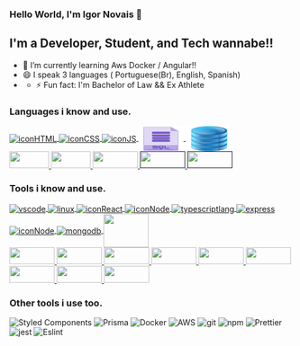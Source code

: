 ### Hello World, I'm Igor Novais  👋

## I'm a Developer, Student, and Tech wannabe!!

- 🌱 I’m currently learning Aws Docker / Angular!!
- 😄 I speak 3 languages ( Portuguese(Br), English, Spanish)
- - ⚡ Fun fact: I'm Bachelor of Law && Ex Athlete 

### Languages i know and use.
<div>
    <a href="https://developer.mozilla.org/pt-BR/docs/Web/HTML/" target="blank">
      <img align="center" height="45" width="70" alt="iconHTML" src="https://cdn.jsdelivr.net/gh/devicons/devicon/icons/html5/html5-plain.svg" />
    </a>
    <a href="https://developer.mozilla.org/pt-BR/docs/Web/CSS" target="blank">
      <img align="center" height="45" width="70" alt="iconCSS" src="https://cdn.jsdelivr.net/gh/devicons/devicon/icons/css3/css3-plain.svg" />
    </a>
    <a href="https://developer.mozilla.org/pt-BR/docs/Web/JavaScript/" target="blank">
      <img align="center" height="45" width="80" alt="iconJS" src="https://cdn.jsdelivr.net/gh/devicons/devicon/icons/javascript/javascript-plain.svg"       />
    </a>
    <a href="" target="blank">
      <img align="center" height="45" width="80" alt="iconJS" src="icon_sql_256_30046(1).png"       />
    </a>
    <a href="" target="blank">
      <img align="center" height="45" width="80" alt="iconJS" src="database.png"       />
    </a>
                                        <br/>
      <a href="https://developer.mozilla.org/pt-BR/docs/Web/HTML/" target="blank">
        <img height="30" width="70" src="https://img.shields.io/badge/-HTML-orange?style=for-the-badge&color=d84a2e" /> 
      </a>
      <a href="https://developer.mozilla.org/pt-BR/docs/Web/CSS" target="blank">
        <img height="30" width="70" src="https://img.shields.io/badge/-CSS-blue?style=for-the-badge&color=3173d9" /> 
      </a>
      <a href="https://developer.mozilla.org/pt-BR/docs/Web/JavaScript/" target="blank">
        <img height="30" width="80" src="https://img.shields.io/badge/-JavaScript-yellow?style=for-the-badge&color=e9d54c" /> 
      </a>
      <a href="" target="blank">
        <img height="30" width="80" src="https://img.shields.io/badge/-SQL-yellow?style=for-the-badge&color=purple" /> 
      </a>
      <a href="" target="blank">
        <img height="30" width="80" src="https://img.shields.io/badge/-NOSQL-yellow?style=for-the-badge&color=blue" /> 
      </a>
    
</div>


### Tools i know and use.
<a href="https://code.visualstudio.com/" target="blank">
         <img align="center" alt="vscode" height="60" width="80" src="https://cdn.jsdelivr.net/gh/devicons/devicon/icons/vscode/vscode-original.svg" />
         <!-- <a href="https://git-scm.com/" target="blank">
         <img align="center" alt="git" height"60" width="80" src="https://cdn.jsdelivr.net/gh/devicons/devicon/icons/git/git-plain.svg" />
      </a> -->
      <a href="https://kernel.org/" target="blank">
         <img align="center" alt="linux" height="60" width="80" src="https://cdn.jsdelivr.net/gh/devicons/devicon/icons/linux/linux-original.svg" />
      </a>
      <a href="http://reactjs.org/" target="blank">
         <img align="center" alt="iconReact" height="60" width="80" src="https://cdn.jsdelivr.net/gh/devicons/devicon/icons/react/react-original.svg" />
      </a>
      <a href="https://nodejs.org/en/" target="blank">
         <img align="center" alt="iconNode" height="60" width="80" src="https://cdn.jsdelivr.net/gh/devicons/devicon/icons/nodejs/nodejs-plain.svg" />
      </a>
      <a href="https://www.typescriptlang.org/" target="blank">
         <img align="center" alt="typescriptlang" height="60" width="80" src="https://cdn.jsdelivr.net/gh/devicons/devicon/icons/typescript/typescript-plain.svg" />
      </a>
      <a href="https://expressjs.com/" target="blank">
         <img align="center" alt="express" height="60" width="80" src="https://cdn.jsdelivr.net/gh/devicons/devicon/icons/express/express-original.svg" />
      </a>
      <a href="https://eslint.org/" target="blank">
         <img align="center" alt="iconNode" height="60" width="80" src="https://cdn.jsdelivr.net/gh/devicons/devicon/icons/eslint/eslint-original.svg" />
      </a>
      <a href="https://www.mongodb.com/home" target="blank">
         <img align="center" alt="mongodb" height="60" width="80" src="https://cdn.jsdelivr.net/gh/devicons/devicon/icons/mongodb/mongodb-original.svg" />
      </a>
      <a href="https://www.postgresql.org/" target="blank">
         <img align="center" alt="" height="60" width="80" src="https://cdn.jsdelivr.net/gh/devicons/devicon/icons/postgresql/postgresql-original.svg" />
      </a>
               </br>
      <a href="https://code.visualstudio.com/" target="blank">
         <img height="30" width="80" src="https://img.shields.io/badge/-vscode-blue?style=for-the-badge&color=0176c6" /> 
      </a>
      <!-- <a href="https://git-scm.com/" target="blank">
         <img height="30" width="80" src="https://img.shields.io/badge/-git-blue?style=for-the-badge&color=f35034" /> 
      </a> -->
      <a href="https://kernel.org/" target="blank">
         <img height="30" width="80" src="https://img.shields.io/badge/-linux-blue?style=for-the-badge&color=fed24e" /> 
      </a>
      <a href="http://pt-br.reactjs.org/" target="blank">
         <img height="30" width="80" src="https://img.shields.io/badge/-React-blue?style=for-the-badge&color=5ed2f2" /> 
      </a>
      <a href="https://nodejs.org/en/" target="blank">
         <img height="30" width="80" src="https://img.shields.io/badge/-NodeJS-blue?style=for-the-badge&color=83ce3f" /> 
      </a>
      <a href="https://www.typescriptlang.org/" target="blank">
         <img height="30" width="80" src="https://img.shields.io/badge/-Typescript-blue?style=for-the-badge&color=007acc" /> 
      </a>
      <a href="https://expressjs.com/" target="blank">
         <img height="30" width="80" src="https://img.shields.io/badge/-express-blue?style=for-the-badge&color=fff" /> 
      </a>
      <a href="https://eslint.org/" target="blank">
         <img height="30" width="80" src="https://img.shields.io/badge/-Eslint-blue?style=for-the-badge&color=4c63ba" /> 
      </a>
      <a href="https://www.mongodb.com/home" target="blank">
         <img height="30" width="80" src="https://img.shields.io/badge/-mongodb-blue?style=for-the-badge&color=439934" /> 
      </a>
      <a href="https://www.postgresql.org/" target="blank">
         <img height="30" width="80" src="https://img.shields.io/badge/-postgresql-blue?style=for-the-badge&color=336791" /> 
      </a>

### Other tools i use too.

![Styled Components](https://img.shields.io/badge/styled--components-DB7093?style=flat&logo=styled-components&logoColor=white)
![Prisma](https://img.shields.io/badge/Prisma-3982CE?style=flat&logo=Prisma&logoColor=white)
![Docker](https://img.shields.io/badge/docker-%230db7ed.svg?style=flat&logo=docker&logoColor=white)
![AWS](https://img.shields.io/badge/Amazon_AWS-FF9900?style=flat&logo=amazonaws&logoColor=white)
<img alt="git" src="https://img.shields.io/badge/-Git-F05032?style=flat-square&logo=git&logoColor=white" />
<img alt="npm" src="https://img.shields.io/badge/-NPM-CB3837?style=flat-square&logo=npm&logoColor=white" />
<img alt="Prettier" src="https://img.shields.io/badge/-Prettier-F7B93E?style=flat-square&logo=prettier&logoColor=white" />
<img alt="jest" src="https://img.shields.io/badge/-Jest-db7092?style=flat-square&logo=jest&logoColor=white" />
<img alt="Eslint" src="https://img.shields.io/badge/Eslint-800080?style=flat&logo=Eslint&logoColor=white" />

<!--
<details>
  <summary>:zap: GitHub Stats</summary>

  <img align="left" alt="Anna's GitHub Stats" src="https://github-readme-stats.vercel.app/api?username=arsentieva&show_icons=true&hide_border=true" />

</details>
<details>
  <summary>:zap: Most Used Languages</summary>

<img align="left" alt="Anna's GitHub Top Languages" src="https://github-readme-stats.vercel.app/api/top-langs/?username=arsentieva" />

</details>
-->

<!--
**igorhnovais/igorhnovais** is a ✨ _special_ ✨ repository because its `README.md` (this file) appears on your GitHub profile.

Here are some ideas to get you started:

- 🔭 I’m currently working on ...

- 👯 I’m looking to collaborate on ...
- 🤔 I’m looking for help with ...
- 💬 Ask me about ...
- 📫 How to reach me: ...
- 😄 Pronouns: ...

-->
